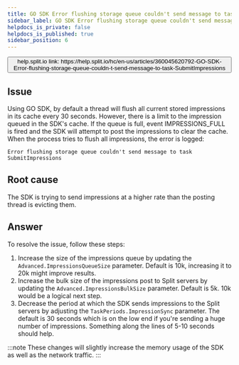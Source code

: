 ```yaml
---
title: GO SDK Error flushing storage queue couldn't send message to task SubmitImpressions
sidebar_label: GO SDK Error flushing storage queue couldn't send message to task SubmitImpressions
helpdocs_is_private: false
helpdocs_is_published: true
sidebar_position: 6
---
```


<p>
  <button style={{borderRadius:'8px', border:'1px', fontFamily:'Courier New', fontWeight:'800', textAlign:'left'}}> help.split.io link: https://help.split.io/hc/en-us/articles/360045620792-GO-SDK-Error-flushing-storage-queue-couldn-t-send-message-to-task-SubmitImpressions </button>
</p>

## Issue

Using GO SDK, by default a thread will flush all current stored impressions in its cache every 30 seconds. However, there is a limit to the impression queued in the SDK's cache. If the queue is full, event IMPRESSIONS_FULL is fired and the SDK will attempt to post the impressions to clear the cache. When the process tries to flush all impressions, the error is logged:
```
Error flushing storage queue couldn't send message to task SubmitImpressions
```

## Root cause

The SDK is trying to send impressions at a higher rate than the posting thread is evicting them.

## Answer

To resolve the issue, follow these steps:

1. Increase the size of the impressions queue by updating the `Advanced.ImpressionsQueueSize` parameter. Default is 10k, increasing it to 20k might improve results.
2. Increase the bulk size of the impressions post to Split servers by updating the `Advanced.ImpressionsBulkSize` parameter. Default is 5k. 10k would be a logical next step.
3. Decrease the period at which the SDK sends impressions to the Split servers by adjusting the `TaskPeriods.ImpressionSync` parameter. The default is 30 seconds which is on the low end if you're sending a huge number of impressions. Something along the lines of 5-10 seconds should help.

:::note
These changes will slightly increase the memory usage of the SDK as well as the network traffic.
:::